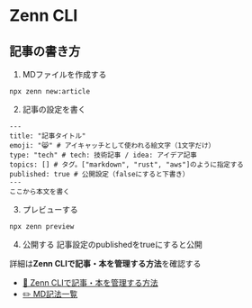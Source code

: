 # Zenn CLI

## 記事の書き方
1. MDファイルを作成する
  ```
  npx zenn new:article
  ```
2. 記事の設定を書く
  ```
  ---
  title: "記事タイトル" 
  emoji: "😸" # アイキャッチとして使われる絵文字（1文字だけ）
  type: "tech" # tech: 技術記事 / idea: アイデア記事
  topics: [] # タグ。["markdown", "rust", "aws"]のように指定する
  published: true # 公開設定（falseにすると下書き）
  ---
  ここから本文を書く
  ```
3. プレビューする
  ```
  npx zenn preview
  ```
4. 公開する
  記事設定のpublishedをtrueにすると公開

詳細は**Zenn CLIで記事・本を管理する方法**を確認する

* [📘 Zenn CLIで記事・本を管理する方法](https://zenn.dev/zenn/articles/zenn-cli-guide)
* [✏️ MD記法一覧](https://zenn.dev/zenn/articles/markdown-guide)